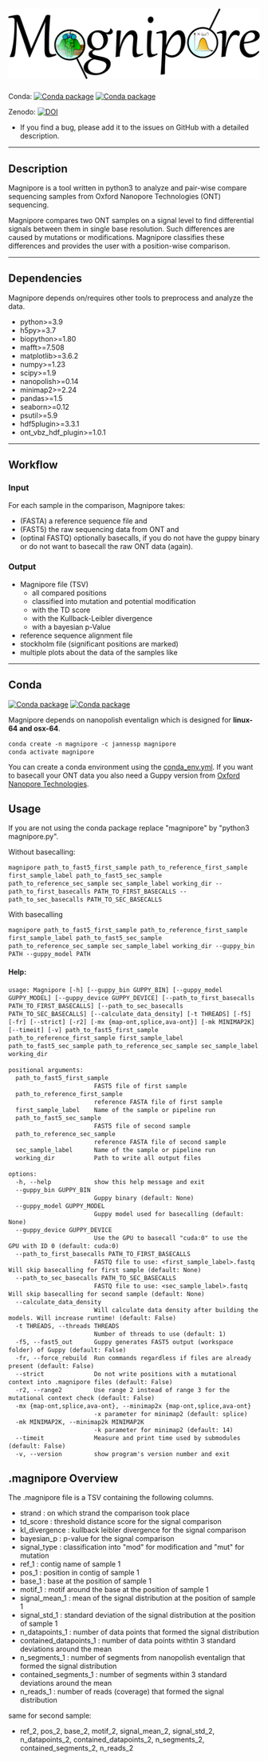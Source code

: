 # ![](figures/magnipore_logo.png)

Conda: [![Conda package](https://anaconda.org/jannessp/magnipore/badges/version.svg)](https://anaconda.org/jannessp/magnipore)
[![Conda package](https://anaconda.org/jannessp/magnipore/badges/latest_release_date.svg)](https://anaconda.org/jannessp/magnipore)

Zenodo: [![DOI](https://zenodo.org/badge/545997776.svg)](https://zenodo.org/badge/latestdoi/545997776)

- If you find a bug, please add it to the issues on GitHub with a detailed description.

---

## Description

Magnipore is a tool written in python3 to analyze and pair-wise compare sequencing samples from Oxford Nanopore Technologies (ONT) sequencing.

Magnipore compares two ONT samples on a signal level to find differential signals between them in single base resolution.
Such differences are caused by mutations or modifications.
Magnipore classifies these differences and provides the user with a position-wise comparison.

---

## Dependencies

Magnipore depends on/requires other tools to preprocess and analyze the data.

- python>=3.9
- h5py>=3.7
- biopython>=1.80
- mafft>=7.508
- matplotlib>=3.6.2
- numpy>=1.23
- scipy>=1.9
- nanopolish>=0.14
- minimap2>=2.24
- pandas>=1.5
- seaborn>=0.12
- psutil>=5.9
- hdf5plugin>=3.3.1
- ont_vbz_hdf_plugin>=1.0.1

---

## Workflow

### Input

For each sample in the comparison, Magnipore takes:
- (FASTA) a reference sequence file and
- (FAST5) the raw sequencing data from ONT and
- (optinal FASTQ) optionally basecalls, if you do not have the guppy binary or do not want to basecall the raw ONT data (again).

### Output

- Magnipore file (TSV)
  - all compared positions
  - classified into mutation and potential modification
  - with the TD score
  - with the Kullback-Leibler divergence
  - with a bayesian p-Value
- reference sequence alignment file
- stockholm file (significant positions are marked)
- multiple plots about the data of the samples like

---

## Conda
[![Conda package](https://anaconda.org/jannessp/magnipore/badges/version.svg)](https://anaconda.org/jannessp/magnipore)
[![Conda package](https://anaconda.org/jannessp/magnipore/badges/latest_release_date.svg)](https://anaconda.org/jannessp/magnipore)

Magnipore depends on nanopolish eventalign which is designed for **linux-64 and osx-64**.

```
conda create -n magnipore -c jannessp magnipore
conda activate magnipore
```

You can create a conda environment using the [conda_env.yml](conda/conda_env.yml).
If you want to basecall your ONT data you also need a Guppy version from [Oxford Nanopore Technologies](https://community.nanoporetech.com).

## Usage

If you are not using the conda package replace "magnipore" by "python3 magnipore.py".

Without basecalling:
```
magnipore path_to_fast5_first_sample path_to_reference_first_sample first_sample_label path_to_fast5_sec_sample path_to_reference_sec_sample sec_sample_label working_dir --path_to_first_basecalls PATH_TO_FIRST_BASECALLS --path_to_sec_basecalls PATH_TO_SEC_BASECALLS
```

With basecalling
```
magnipore path_to_fast5_first_sample path_to_reference_first_sample first_sample_label path_to_fast5_sec_sample path_to_reference_sec_sample sec_sample_label working_dir --guppy_bin PATH --guppy_model PATH
```

#### Help:
```
usage: Magnipore [-h] [--guppy_bin GUPPY_BIN] [--guppy_model GUPPY_MODEL] [--guppy_device GUPPY_DEVICE] [--path_to_first_basecalls PATH_TO_FIRST_BASECALLS] [--path_to_sec_basecalls PATH_TO_SEC_BASECALLS] [--calculate_data_density] [-t THREADS] [-f5] [-fr] [--strict] [-r2] [-mx {map-ont,splice,ava-ont}] [-mk MINIMAP2K] [--timeit] [-v] path_to_fast5_first_sample path_to_reference_first_sample first_sample_label path_to_fast5_sec_sample path_to_reference_sec_sample sec_sample_label working_dir

positional arguments:
  path_to_fast5_first_sample
                        FAST5 file of first sample
  path_to_reference_first_sample
                        reference FASTA file of first sample
  first_sample_label    Name of the sample or pipeline run
  path_to_fast5_sec_sample
                        FAST5 file of second sample
  path_to_reference_sec_sample
                        reference FASTA file of second sample
  sec_sample_label      Name of the sample or pipeline run
  working_dir           Path to write all output files

options:
  -h, --help            show this help message and exit
  --guppy_bin GUPPY_BIN
                        Guppy binary (default: None)
  --guppy_model GUPPY_MODEL
                        Guppy model used for basecalling (default: None)
  --guppy_device GUPPY_DEVICE
                        Use the GPU to basecall "cuda:0" to use the GPU with ID 0 (default: cuda:0)
  --path_to_first_basecalls PATH_TO_FIRST_BASECALLS
                        FASTQ file to use: <first_sample_label>.fastq Will skip basecalling for first sample (default: None)
  --path_to_sec_basecalls PATH_TO_SEC_BASECALLS
                        FASTQ file to use: <sec_sample_label>.fastq Will skip basecalling for second sample (default: None)
  --calculate_data_density
                        Will calculate data density after building the models. Will increase runtime! (default: False)
  -t THREADS, --threads THREADS
                        Number of threads to use (default: 1)
  -f5, --fast5_out      Guppy generates FAST5 output (workspace folder) of Guppy (default: False)
  -fr, --force_rebuild  Run commands regardless if files are already present (default: False)
  --strict              Do not write positions with a mutational context into .magnipore files (default: False)
  -r2, --range2         Use range 2 instead of range 3 for the mutational context check (default: False)
  -mx {map-ont,splice,ava-ont}, --minimap2x {map-ont,splice,ava-ont}
                        -x parameter for minimap2 (default: splice)
  -mk MINIMAP2K, --minimap2k MINIMAP2K
                        -k parameter for minimap2 (default: 14)
  --timeit              Measure and print time used by submodules (default: False)
  -v, --version         show program's version number and exit
```
<!-- #### positional arguments:
- path_to_fast5_first_sample : FAST5 directory of first sample
- path_to_reference_first_sample : reference FASTA file of first sample
- first_sample_label : Name of the sample or pipeline run
- path_to_fast5_sec_sample : FAST5 file of second sample
- path_to_reference_sec_sample : reference FASTA file of second sample
- sec_sample_label : Name of the sample or pipeline run
- working_dir : Path to write all output files

#### required arguments:
use either the basecalling arguments or provide basecalls
- basecalling arguments:
    - guppy_bin : Path to guppy binary
    - guppy_model : Path to guppy model used for basecalling
    - (optional) guppy_device : Device used for basecalling (cpu or gpu cuda:0)
- provided basecalls (FASTQ)
    - path_to_first_basecalls : Path
    - path_to_sec_basecalls : Path

For optional arguments see magnipore.py --help. Includes small number of mapping parameters and the option to skip basecalling. -->

## .magnipore Overview

The .magnipore file is a TSV containing the following columns.

- strand : on which strand the comparison took place
- td_score : threshold distance score for the signal comparison
- kl_divergence : kullback leibler divergence for the signal comparison
- bayesian_p : p-value for the signal comparison
- signal_type : classification into "mod" for modification and "mut" for mutation
- ref_1 : contig name of sample 1
- pos_1 : position in contig of sample 1
- base_1 : base at the position of sample 1
- motif_1 : motif around the base at the position of sample 1
- signal_mean_1 : mean of the signal distribution at the position of sample 1
- signal_std_1 : standard deviation of the signal distribution at the position of sample 1
- n_datapoints_1 : number of data points that formed the signal distribution
- contained_datapoints_1 : number of data points withtin 3 standard deviations around the mean
- n_segments_1 : number of segments from nanopolish eventalign that formed the signal distribution
- contained_segments_1 : number of segments within 3 standard deviations around the mean
- n_reads_1 : number of reads (coverage) that formed the signal distribution

same for second sample:
- ref_2, pos_2, base_2, motif_2, signal_mean_2, signal_std_2, n_datapoints_2, contained_datapoints_2, n_segments_2, contained_segments_2, n_reads_2
